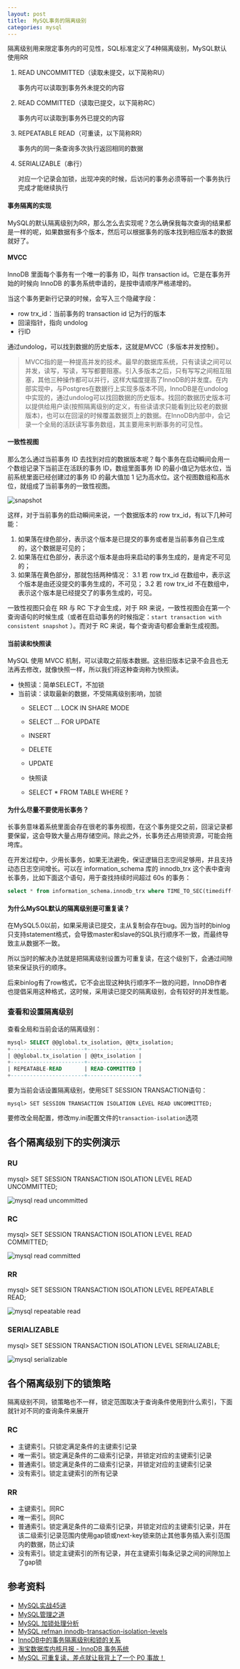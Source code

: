 ```yaml
---
layout: post
title:  MySQL事务的隔离级别
categories: mysql
---
```


隔离级别用来限定事务内的可见性，SQL标准定义了4种隔离级别，MySQL默认使用RR

1. READ UNCOMMITTED（读取未提交，以下简称RU）
    
	事务内可以读取到事务外未提交的内容

1. READ COMMITTED（读取已提交，以下简称RC）
    
	事务内可以读取到事务外已提交的内容

1. REPEATABLE READ（可重读，以下简称RR）
    
	事务内的同一条查询多次执行返回相同的数据

1. SERIALIZABLE（串行）

	对应一个记录会加锁，出现冲突的时候，后访问的事务必须等前一个事务执行完成才能继续执行

#### 事务隔离的实现

MySQL的默认隔离级别为RR，那么怎么去实现呢？怎么确保我每次查询的结果都是一样的呢，如果数据有多个版本，然后可以根据事务的版本找到相应版本的数据就好了。

#### MVCC
InnoDB 里面每个事务有一个唯一的事务 ID，叫作 transaction id。它是在事务开始的时候向 InnoDB 的事务系统申请的，是按申请顺序严格递增的。

当这个事务更新行记录的时候，会写入三个隐藏字段：

- row trx_id：当前事务的 transaction id 记为行的版本
- 回滚指针，指向 undolog
- 行ID

通过undolog，可以找到数据的历史版本，这就是MVCC（多版本并发控制）。

> MVCC指的是一种提高并发的技术。最早的数据库系统，只有读读之间可以并发，读写，写读，写写都要阻塞。引入多版本之后，只有写写之间相互阻塞，其他三种操作都可以并行，这样大幅度提高了InnoDB的并发度。在内部实现中，与Postgres在数据行上实现多版本不同，InnoDB是在undolog中实现的，通过undolog可以找回数据的历史版本。找回的数据历史版本可以提供给用户读(按照隔离级别的定义，有些读请求只能看到比较老的数据版本)，也可以在回滚的时候覆盖数据页上的数据。在InnoDB内部中，会记录一个全局的活跃读写事务数组，其主要用来判断事务的可见性。

#### 一致性视图

那么怎么通过当前事务 ID 去找到对应的数据版本呢？每个事务在启动瞬间会用一个数组记录下当前正在活跃的事务 ID，数组里面事务 ID 的最小值记为低水位，当前系统里面已经创建过的事务 ID 的最大值加 1 记为高水位。这个视图数组和高水位，就组成了当前事务的一致性视图。

![snapshot](/images/snapshot.png)

这样，对于当前事务的启动瞬间来说，一个数据版本的 row trx_id，有以下几种可能：
1. 如果落在绿色部分，表示这个版本是已提交的事务或者是当前事务自己生成的，这个数据是可见的；
2. 如果落在红色部分，表示这个版本是由将来启动的事务生成的，是肯定不可见的；
3. 如果落在黄色部分，那就包括两种情况：
    3.1 若 row trx_id 在数组中，表示这个版本是由还没提交的事务生成的，不可见；
    3.2 若 row trx_id 不在数组中，表示这个版本是已经提交了的事务生成的，可见。
    
一致性视图只会在 RR 与 RC 下才会生成，对于 RR 来说，一致性视图会在第一个查询语句的时候生成（或者在启动事务的时候指定：`start transaction with consistent snapshot` ）。而对于 RC 来说，每个查询语句都会重新生成视图。
    
#### 当前读和快照读

MySQL 使用 MVCC 机制，可以读取之前版本数据。这些旧版本记录不会且也无法再去修改，就像快照一样，所以我们将这种查询称为快照读。

- 快照读：简单SELECT，不加锁
- 当前读：读取最新的数据，不受隔离级别影响，加锁
    - SELECT ... LOCK IN SHARE MODE
    - SELECT ... FOR UPDATE
    - INSERT
    - DELETE
    - UPDATE
    
    - 快照读
    - SELECT * FROM TABLE WHERE ?

#### 为什么尽量不要使用长事务？

长事务意味着系统里面会存在很老的事务视图，在这个事务提交之前，回滚记录都要保留，这会导致大量占用存储空间。除此之外，长事务还占用锁资源，可能会拖垮库。

在开发过程中，少用长事务，如果无法避免，保证逻辑日志空间足够用，并且支持动态日志空间增长。可以在 information_schema 库的 innodb_trx 这个表中查询长事务，比如下面这个语句，用于查找持续时间超过 60s 的事务：
```sql
select * from information_schema.innodb_trx where TIME_TO_SEC(timediff(now(),trx_started))>60
```

#### 为什么MySQL默认的隔离级别是可重复读？
在MySQL5.0以前，如果采用读已提交，主从复制会存在bug。因为当时的binlog只支持statement格式，会导致master和slave的SQL执行顺序不一致，而最终导致主从数据不一致。

所以当时的解决办法就是把隔离级别设置为可重复读，在这个级别下，会通过间隙锁来保证执行的顺序。

后来binlog有了row格式，它不会出现这种执行顺序不一致的问题，InnoDB作者也提倡采用这种格式，这时候，采用读已提交的隔离级别，会有较好的并发性能。

### 查看和设置隔离级别

查看全局和当前会话的隔离级别：

```sql
mysql> SELECT @@global.tx_isolation, @@tx_isolation;
+-----------------------+----------------+
| @@global.tx_isolation | @@tx_isolation |
+-----------------------+----------------+
| REPEATABLE-READ       | READ-COMMITTED |
+-----------------------+----------------+
```

要为当前会话设置隔离级别，使用SET SESSION TRANSACTION语句：

```shell
mysql> SET SESSION TRANSACTION ISOLATION LEVEL READ UNCOMMITTED;
```

要修改全局配置，修改my.ini配置文件的```transaction-isolation```选项

## 各个隔离级别下的实例演示

### RU

mysql> SET SESSION TRANSACTION ISOLATION LEVEL READ UNCOMMITTED;

![mysql read uncommitted](/images/mysql-read-uncommitted.png)

### RC

mysql> SET SESSION TRANSACTION ISOLATION LEVEL READ COMMITTED;

![mysql read committed](/images/mysql-read-committed.png)

### RR

mysql> SET SESSION TRANSACTION ISOLATION LEVEL REPEATABLE READ;

![mysql repeatable read](/images/mysql-repeatable-read.png)

### SERIALIZABLE

mysql> SET SESSION TRANSACTION ISOLATION LEVEL SERIALIZABLE;

![mysql serializable](/images/mysql-serializable.png)

## 各个隔离级别下的锁策略

隔离级别不同，锁策略也不一样，锁定范围取决于查询条件使用到什么索引，下面就针对不同的查询条件来展开

### RC

- 主键索引。只锁定满足条件的主键索引记录
- 唯一索引。锁定满足条件的二级索引记录，并锁定对应的主键索引记录
- 普通索引。锁定满足条件的二级索引记录，并锁定对应的主键索引记录
- 没有索引。锁定主键索引的所有记录

### RR

- 主键索引。同RC
- 唯一索引。同RC
- 普通索引。锁定满足条件的二级索引记录，并锁定对应的主键索引记录，并在该二级索引记录范围内使用gap锁或next-key锁来防止其他事务插入索引范围内的数据，防止幻读
- 没有索引。锁定主键索引的所有记录，并在主键索引每条记录之间的间隙加上了gap锁

## 参考资料
- [MySQL实战45讲](https://time.geekbang.org/column/article/68319)
- [MySQL管理之道](https://item.jd.com/11973797.html)
- [MySQL 加锁处理分析](http://hedengcheng.com/?p=771)
- [MySQL refman innodb-transaction-isolation-levels](https://dev.mysql.com/doc/refman/8.0/en/innodb-transaction-isolation-levels.html)
- [InnoDB中的事务隔离级别和锁的关系](https://tech.meituan.com/innodb-lock.html)
- [淘宝数据库内核月报 - InnoDB 事务系统](http://mysql.taobao.org/monthly/2017/12/01/)
- [MySQL 可重复读，差点就让我背上了一个 P0 事故！](https://mp.weixin.qq.com/s?__biz=MzA3ODg3OTk4OA==&mid=2651097135&idx=4&sn=6ed14d6e1958d21062c96d8c8b5e4f8a&chksm=844c25b4b33baca258683c24f1e21ec0a0ac41befda73d74f61a3495b3415605df488f0d157c&mpshare=1&scene=1&srcid=&sharer_sharetime=1591102266856&sharer_shareid=9fbe450980474acdd3d83f0762a1e02a&key=fca09ad36b8e124bda8a01c184c807a9e96268465a880b47cf4e0479f66be5e8562ff3fa2a948644bfa1580eea96bea25ee127196190277f7276ce37e9a9b1ef39a1604bfd6aef93c00ed81a72f4cfdb&ascene=1&uin=NzM3MTI4MzQy&devicetype=Windows+10&version=62070158&lang=zh_CN&exportkey=A%2FlVQXadLfciJzHEG78IXEg%3D&pass_ticket=ke4%2Bc8h%2Fds7ijjvFttsu6VOdZYvjo1OufD74vIY1MXL9URGstOoMG0EUzQDErakC)